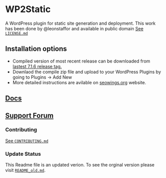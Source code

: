 # WP2Static

A WordPress plugin for static site generation and deployment. This work has been done by @leonstaffor and available in public domain [See `LICENSE.md`](./LICENCE.md)


## Installation options 

 - Compiled version of most recent release can be downloaded from [ lastest 7.1.6 release tag.](https://github.com/seowings/wp2static/releases/tag/7.1.6-seowings)
 - Downlaod the compile zip file and upload to your WordPress Plugins by going to Plugins -> Add New
 - More detailed instructions are avilable on [seowings.org](https://www.seowings.org) website.


## [Docs](https://wp2static.com)

## [Support Forum](https://staticword.press/c/wordpress-static-site-generators/wp2static/)

### Contributing

[See `CONTRIBUTING.md`](./CONTRIBUTING.md)


### Update Status

This Readme file is an updated verion. To see the orginal version please visit [`README_old.md`](./README_old.md). 
